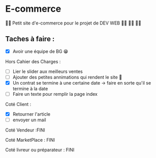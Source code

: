# E-commerce
:man_technologist: Petit site d'e-commerce pour le projet de DEV WEB :woman_technologist: :woman_technologist: :woman_technologist:

## Taches à faire :

- [X] Avoir une équipe de BG :grin:

Hors Cahier des Charges : 

- [ ] Lier le slider aux meilleurs ventes
- [ ] Ajouter des petites annimations qui rendent le site 🤌
- [X] Un contrat se termine à une certaine date -> faire en sorte qu'il se termine à la date
- [ ] Faire un texte pour remplir la page index 

Coté Client :

- [X] Retourner l'article
- [ ] envoyer un mail 

Coté Vendeur :FINI

Coté MarketPlace : FINI

Coté livreur ou préparateur : FINI
 

